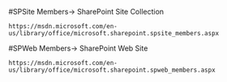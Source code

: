 ﻿#SPSite Members-> SharePoint Site Collection 

	https://msdn.microsoft.com/en-us/library/office/microsoft.sharepoint.spsite_members.aspx

	
#SPWeb Members-> SharePoint Web Site 

	https://msdn.microsoft.com/en-us/library/office/microsoft.sharepoint.spweb_members.aspx





